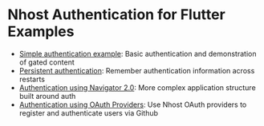 # Nhost Authentication for Flutter Examples

* [Simple authentication example](https://github.com/nhost/nhost-dart/blob/main/packages/nhost_flutter_auth/example/lib/simple_auth_example.dart): Basic authentication and demonstration of gated content
* [Persistent authentication](https://github.com/nhost/nhost-dart/blob/main/packages/nhost_flutter_auth/example/lib/persistent_auth_example.dart): Remember authentication information across restarts
* [Authentication using Navigator 2.0](https://github.com/nhost/nhost-dart/blob/main/packages/nhost_flutter_auth/example/lib/navigator_2_example.dart): More complex application structure built around auth
* [Authentication using OAuth Providers](https://github.com/nhost/nhost-dart/blob/main/packages/nhost_flutter_auth/example/lib/oauth_providers_example.dart): Use Nhost OAuth providers to register and authenticate users via Github

